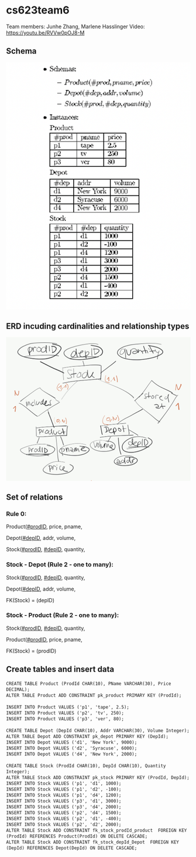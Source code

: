 # cs623team6

Team members: Junhe Zhang, Marlene Hasslinger
Video: https://youtu.be/RVVw0pOJ8-M

## Schema
![schema](https://github.com/marlenehasslinger/cs623team6/blob/main/schema.png?raw=true)

## ERD incuding cardinalities and relationship types
![erd](https://github.com/marlenehasslinger/cs623team6/blob/main/erdFinalProject.jpeg?raw=true)


## Set of relations

### Rule 0:
Product(<ins>#prodID</ins>, price, pname,

Depot(<ins>#depID</ins>, addr, volume,

Stock(<ins>#prodID</ins>, <ins>#depID</ins>, quantity,

### Stock - Depot (Rule 2 - one to many):
Stock(<ins>#prodID</ins>, <ins>#depID</ins>, quantity,

Depot(<ins>#depID</ins>, addr, volume,

FK(Stock) = (depID)

### Stock - Product (Rule 2 - one to many):
Stock(<ins>#prodID</ins>, <ins>#depID</ins>, quantity,

Product(<ins>#prodID</ins>, price, pname,

FK(Stock) = (prodID)

## Create tables and insert data
```
CREATE TABLE Product (ProdId CHAR(10), PName VARCHAR(30), Price DECIMAL);
ALTER TABLE Product ADD CONSTRAINT pk_product PRIMARY KEY (ProdId);

INSERT INTO Product VALUES ('p1', 'tape', 2.5);
INSERT INTO Product VALUES ('p2', 'tv', 250);
INSERT INTO Product VALUES ('p3', 'ver', 80);

CREATE TABLE Depot (DepId CHAR(10), Addr VARCHAR(30), Volume Integer);
ALTER TABLE Depot ADD CONSTRAINT pk_depot PRIMARY KEY (DepId);
INSERT INTO Depot VALUES ('d1', 'New York', 9000);
INSERT INTO Depot VALUES ('d2', 'Syracuse', 6000);
INSERT INTO Depot VALUES ('d4', 'New York', 2000);

CREATE TABLE Stock (ProdId CHAR(10), DepId CHAR(10), Quantity Integer);
ALTER TABLE Stock ADD CONSTRAINT pk_stock PRIMARY KEY (ProdId, DepId);
INSERT INTO Stock VALUES ('p1', 'd1', 1000);
INSERT INTO Stock VALUES ('p1', 'd2', -100);
INSERT INTO Stock VALUES ('p1', 'd4', 1200);
INSERT INTO Stock VALUES ('p3', 'd1', 3000);
INSERT INTO Stock VALUES ('p3', 'd4', 2000);
INSERT INTO Stock VALUES ('p2', 'd4', 1500);
INSERT INTO Stock VALUES ('p2', 'd1', -400);
INSERT INTO Stock VALUES ('p2', 'd2', 2000);
ALTER TABLE Stock ADD CONSTRAINT fk_stock_prodId_product  FOREIGN KEY (ProdId) REFERENCES Product(ProdId) ON DELETE CASCADE; 
ALTER TABLE Stock ADD CONSTRAINT fk_stock_depId_Depot  FOREIGN KEY (DepId) REFERENCES Depot(DepId) ON DELETE CASCADE;

 

